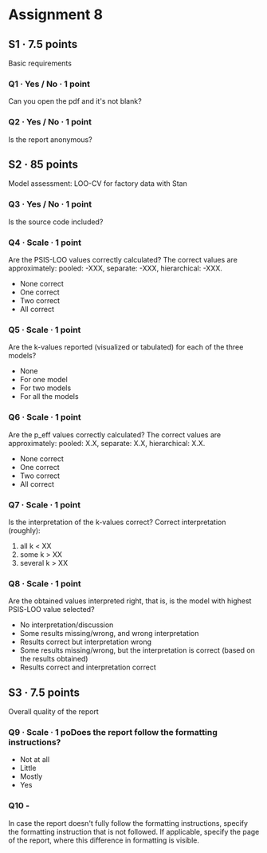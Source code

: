 # Assignment 8

## S1 · 7.5 points
Basic requirements


### Q1 · Yes / No · 1 point

Can you open the pdf and it's not blank?

### Q2 · Yes / No · 1 point

Is the report anonymous?


## S2 · 85 points

Model assessment: LOO-CV for factory data with Stan

### Q3 · Yes / No · 1 point

Is the source code included?

### Q4 · Scale · 1 point

Are the PSIS-LOO values correctly calculated? The correct values are approximately: pooled: -XXX, separate: -XXX, hierarchical: -XXX.

- None correct
- One correct
- Two correct
- All correct

### Q5 · Scale · 1 point

Are the k-values reported (visualized or tabulated) for each of the three models?

- None 
- For one model
- For two models
- For all the models

### Q6 · Scale · 1 point

Are the p_eff values correctly calculated? The correct values are approximately: pooled: X.X, separate: X.X, hierarchical: X.X.

- None correct
- One correct
- Two correct
- All correct

### Q7 · Scale · 1 point

Is the interpretation of the k-values correct? Correct interpretation (roughly): 
1) all k < XX
2) some k > XX
3) several k > XX

### Q8 · Scale · 1 point

Are the obtained values interpreted right, that is, is the model with highest PSIS-LOO value selected?

- No interpretation/discussion
- Some results missing/wrong, and wrong interpretation
- Results correct but interpretation wrong
- Some results missing/wrong, but the interpretation is correct (based on the results obtained)
- Results correct and interpretation correct

## S3 · 7.5 points

Overall quality of the report


### Q9 · Scale · 1 poDoes the report follow the formatting instructions?

- Not at all
- Little
- Mostly
- Yes

### Q10 -

In case the report doesn't fully follow the formatting instructions, specify the formatting instruction that is not followed. If applicable, specify the page of the report, where this difference in formatting is visible.




